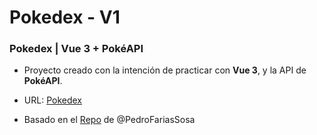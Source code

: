 # Pokedex - V1

### Pokedex | Vue 3 + PokéAPI

- Proyecto creado con la intención de practicar con **Vue 3**, y la API de **PokéAPI**.

- URL: [Pokedex](https://spikeasimov.github.io/Pokedex/)

- Basado en el [Repo](https://github.com/PedroFariasSosa/PokeApi) de @PedroFariasSosa 
